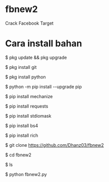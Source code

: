 # fbnew2
Crack Facebook Target
# Cara install bahan

$ pkg update && pkg upgrade

$ pkg install git

$ pkg install python

$ python -m pip install --upgrade pip

$ pip install mechanize

$ pip install requests

$ pip install stdiomask

$ pip install bs4

$ pip install rich

$ git clone https://github.com/Dhanz03/fbnew2

$ cd fbnew2 

$ ls

$ python fbnew2.py
